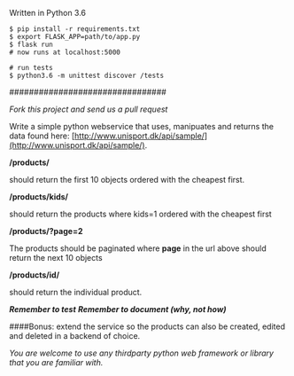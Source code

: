 Written in Python 3.6

    $ pip install -r requirements.txt
    $ export FLASK_APP=path/to/app.py
    $ flask run
    # now runs at localhost:5000

    # run tests
    $ python3.6 -m unittest discover /tests

################################

_Fork this project and send us a pull request_

Write a simple python webservice that uses, manipuates and returns the data found here: [http://www.unisport.dk/api/sample/](http://www.unisport.dk/api/sample/).


**/products/**


should return the first 10 objects ordered with the cheapest first.

**/products/kids/**

should return the products where kids=1 ordered with the cheapest first

**/products/?page=2**

 The products should be paginated where **page** in the url above should return the next 10 objects

 **/products/id/**

should return the individual product.



**_Remember to test_**
**_Remember to document (why, not how)_**

####Bonus:
 extend the service so the products can also be created, edited and deleted in a backend of choice.


_You are welcome to use any thirdparty python web framework or library that you are familiar with._

